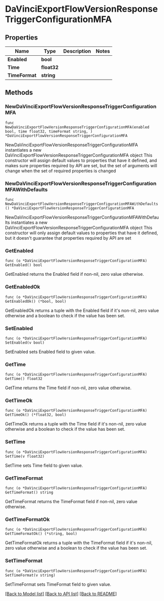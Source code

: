 # DaVinciExportFlowVersionResponseTriggerConfigurationMFA

## Properties

Name | Type | Description | Notes
------------ | ------------- | ------------- | -------------
**Enabled** | **bool** |  | 
**Time** | **float32** |  | 
**TimeFormat** | **string** |  | 

## Methods

### NewDaVinciExportFlowVersionResponseTriggerConfigurationMFA

`func NewDaVinciExportFlowVersionResponseTriggerConfigurationMFA(enabled bool, time float32, timeFormat string, ) *DaVinciExportFlowVersionResponseTriggerConfigurationMFA`

NewDaVinciExportFlowVersionResponseTriggerConfigurationMFA instantiates a new DaVinciExportFlowVersionResponseTriggerConfigurationMFA object
This constructor will assign default values to properties that have it defined,
and makes sure properties required by API are set, but the set of arguments
will change when the set of required properties is changed

### NewDaVinciExportFlowVersionResponseTriggerConfigurationMFAWithDefaults

`func NewDaVinciExportFlowVersionResponseTriggerConfigurationMFAWithDefaults() *DaVinciExportFlowVersionResponseTriggerConfigurationMFA`

NewDaVinciExportFlowVersionResponseTriggerConfigurationMFAWithDefaults instantiates a new DaVinciExportFlowVersionResponseTriggerConfigurationMFA object
This constructor will only assign default values to properties that have it defined,
but it doesn't guarantee that properties required by API are set

### GetEnabled

`func (o *DaVinciExportFlowVersionResponseTriggerConfigurationMFA) GetEnabled() bool`

GetEnabled returns the Enabled field if non-nil, zero value otherwise.

### GetEnabledOk

`func (o *DaVinciExportFlowVersionResponseTriggerConfigurationMFA) GetEnabledOk() (*bool, bool)`

GetEnabledOk returns a tuple with the Enabled field if it's non-nil, zero value otherwise
and a boolean to check if the value has been set.

### SetEnabled

`func (o *DaVinciExportFlowVersionResponseTriggerConfigurationMFA) SetEnabled(v bool)`

SetEnabled sets Enabled field to given value.


### GetTime

`func (o *DaVinciExportFlowVersionResponseTriggerConfigurationMFA) GetTime() float32`

GetTime returns the Time field if non-nil, zero value otherwise.

### GetTimeOk

`func (o *DaVinciExportFlowVersionResponseTriggerConfigurationMFA) GetTimeOk() (*float32, bool)`

GetTimeOk returns a tuple with the Time field if it's non-nil, zero value otherwise
and a boolean to check if the value has been set.

### SetTime

`func (o *DaVinciExportFlowVersionResponseTriggerConfigurationMFA) SetTime(v float32)`

SetTime sets Time field to given value.


### GetTimeFormat

`func (o *DaVinciExportFlowVersionResponseTriggerConfigurationMFA) GetTimeFormat() string`

GetTimeFormat returns the TimeFormat field if non-nil, zero value otherwise.

### GetTimeFormatOk

`func (o *DaVinciExportFlowVersionResponseTriggerConfigurationMFA) GetTimeFormatOk() (*string, bool)`

GetTimeFormatOk returns a tuple with the TimeFormat field if it's non-nil, zero value otherwise
and a boolean to check if the value has been set.

### SetTimeFormat

`func (o *DaVinciExportFlowVersionResponseTriggerConfigurationMFA) SetTimeFormat(v string)`

SetTimeFormat sets TimeFormat field to given value.



[[Back to Model list]](../README.md#documentation-for-models) [[Back to API list]](../README.md#documentation-for-api-endpoints) [[Back to README]](../README.md)


